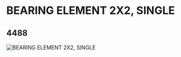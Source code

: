 # BEARING ELEMENT 2X2, SINGLE
## 4488
![BEARING ELEMENT 2X2, SINGLE](https://lc-www-live-s.legocdn.com/media/bricks/5/2/448802.jpg)